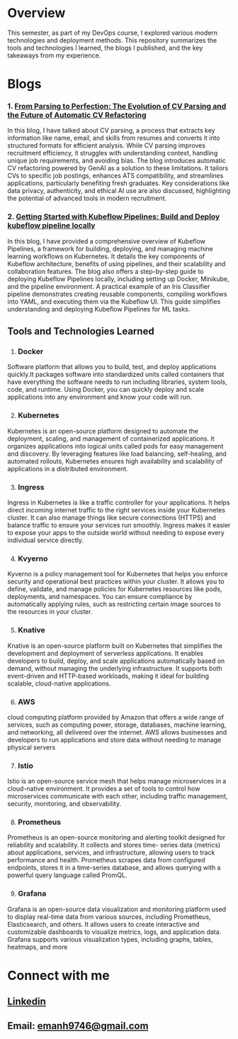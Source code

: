 # Overview 

This semester, as part of my DevOps course, I explored various modern technologies and deployment methods. This repository summarizes the tools and technologies I learned, the blogs I published, and the key takeaways from my experience.

# Blogs
### 1. [From Parsing to Perfection: The Evolution of CV Parsing and the Future of Automatic CV Refactoring](https://medium.com/@emanh9746/from-parsing-to-perfection-the-evolution-of-cv-parsing-and-the-future-of-automatic-cv-refactoring-33d40abdadd0)
In this blog, I have talked about CV parsing, a process that extracts key information like name, email, and skills from resumes and converts it into structured formats for efficient analysis. While CV parsing improves recruitment efficiency, it struggles with understanding context, handling unique job requirements, and avoiding bias. The blog introduces automatic CV refactoring powered by GenAI as a solution to these limitations. It tailors CVs to specific job postings, enhances ATS compatibility, and streamlines applications, particularly benefiting fresh graduates. Key considerations like data privacy, authenticity, and ethical AI use are also discussed, highlighting the potential of advanced tools in modern recruitment.

### 2. [Getting Started with Kubeflow Pipelines: Build and Deploy kubeflow pipeline locally](https://medium.com/@emanh9746/getting-started-with-kubeflow-pipelines-build-and-deploy-kubeflow-pipeline-locally-0a1ecc548c21)
In this blog, I have provided a comprehensive overview of Kubeflow Pipelines, a framework for building, deploying, and managing machine learning workflows on Kubernetes. It details the key components of Kubeflow architecture, benefits of using pipelines, and their scalability and collaboration features. The blog also offers a step-by-step guide to deploying Kubeflow Pipelines locally, including setting up Docker, Minikube, and the pipeline environment. A practical example of an Iris Classifier pipeline demonstrates creating reusable components, compiling workflows into YAML, and executing them via the Kubeflow UI. This guide simplifies understanding and deploying Kubeflow Pipelines for ML tasks.

## Tools and Technologies Learned 

1. ### Docker
   
  Software platform that allows you to build, test, and deploy applications quickly.It packages software into standardized units called 
  containers that have everything the software needs to run including libraries, system tools, code, and runtime. Using Docker, you can 
  quickly deploy and scale applications into any environment and know your code will run.

2. ### Kubernetes
   
  Kubernetes is an open-source platform designed to automate the deployment, scaling, and management of containerized applications. It 
  organizes applications into logical units called pods for easy management and discovery. By leveraging features like load balancing, 
  self-healing, and automated rollouts, Kubernetes ensures high availability and scalability of applications in a distributed environment.

3. ### Ingress
   
  Ingress in Kubernetes is like a traffic controller for your applications. It helps direct incoming internet traffic to the right 
  services inside your Kubernetes cluster. It can also manage things like secure connections (HTTPS) and balance traffic to ensure your 
  services run smoothly. Ingress makes it easier to expose your apps to the outside world without needing to expose every individual 
  service directly.

4. ### Kvyerno
   
  Kyverno is a policy management tool for Kubernetes that helps you enforce security and operational best practices within your cluster. 
  It allows you to define, validate, and manage policies for Kubernetes resources like pods, deployments, and namespaces. You can ensure 
  compliance by automatically applying rules, such as restricting certain image sources to the resources in your cluster.

5. ### Knative
    
  Knative is an open-source platform built on Kubernetes that simplifies the development and deployment of serverless applications. It 
  enables developers to build, deploy, and scale applications automatically based on demand, without managing the underlying 
  infrastructure.
  It supports both event-driven and HTTP-based workloads, making it ideal for building scalable, cloud-native applications.

6. ### AWS
    
  cloud computing platform provided by Amazon that offers a wide range of services, such as computing power, storage, databases, machine 
  learning, and networking, all delivered over the internet. AWS allows businesses and developers to run applications and store data 
  without needing to manage physical servers

7. ### Istio
    
  Istio is an open-source service mesh that helps manage microservices in a cloud-native environment. It provides a set of tools to 
  control how microservices communicate with each other, including traffic management, security, monitoring, and observability.

8. ### Prometheus
    
  Prometheus is an open-source monitoring and alerting toolkit designed for reliability and scalability. It collects and stores time- 
  series data (metrics) about applications, services, and infrastructure, allowing users to track performance and health. Prometheus 
  scrapes data from configured endpoints, stores it in a time-series database, and allows querying with a powerful query language called 
  PromQL.

9. ### Grafana
    
  Grafana is an open-source data visualization and monitoring platform used to display real-time data from various sources, including 
  Prometheus, Elasticsearch, and others. It allows users to create interactive and customizable dashboards to visualize metrics, logs, 
  and application data. Grafana supports various visualization types, including graphs, tables, heatmaps, and more


# Connect with  me

## [Linkedin](https://www.linkedin.com/in/emanhassan01/)

## Email: emanh9746@gmail.com 

   
